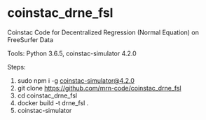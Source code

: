 # coinstac_drne_fsl
Coinstac Code for Decentralized Regression (Normal Equation) on FreeSurfer Data

Tools: Python 3.6.5, coinstac-simulator 4.2.0

Steps:
1) sudo npm i -g coinstac-simulator@4.2.0
2) git clone https://github.com/mrn-code/coinstac_drne_fsl
3) cd coinstac_drne_fsl
4) docker build -t drne_fsl .
5) coinstac-simulator
